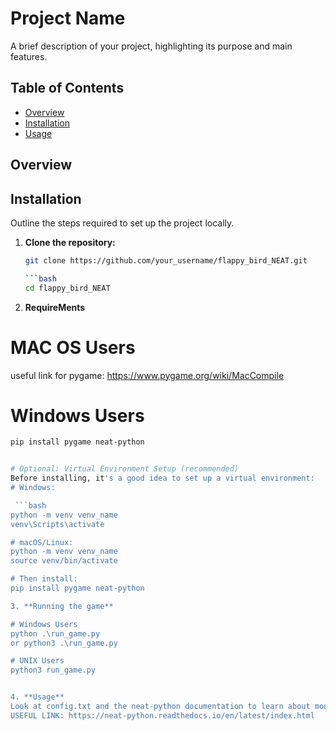 # Project Name

A brief description of your project, highlighting its purpose and main features.

## Table of Contents

- [Overview](#overview)
- [Installation](#installation)
- [Usage](#usage)


## Overview



## Installation

Outline the steps required to set up the project locally.

1. **Clone the repository:**

   ```bash
   git clone https://github.com/your_username/flappy_bird_NEAT.git

   ```bash
   cd flappy_bird_NEAT

2. **RequireMents**
  # MAC OS Users

  useful link for pygame: https://www.pygame.org/wiki/MacCompile

  # Windows Users
  
  ```bash
  pip install pygame neat-python


  # Optional: Virtual Environment Setup (recommended)
  Before installing, it's a good idea to set up a virtual environment:
  # Windows:

   ```bash
  python -m venv venv_name
  venv\Scripts\activate

  # macOS/Linux:
  python -m venv venv_name
  source venv/bin/activate

  # Then install:
  pip install pygame neat-python

3. **Running the game**

  # Windows Users 
  python .\run_game.py
  or python3 .\run_game.py

  # UNIX Users
  python3 run_game.py


4. **Usage**
  Look at config.txt and the neat-python documentation to learn about model tuning
  USEFUL LINK: https://neat-python.readthedocs.io/en/latest/index.html
